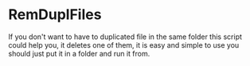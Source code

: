 RemDuplFiles
============

If you don't want to have to duplicated file in the same folder this script could help you, it deletes one of them, it is easy and simple to use you should just put it in a folder and run it from.

